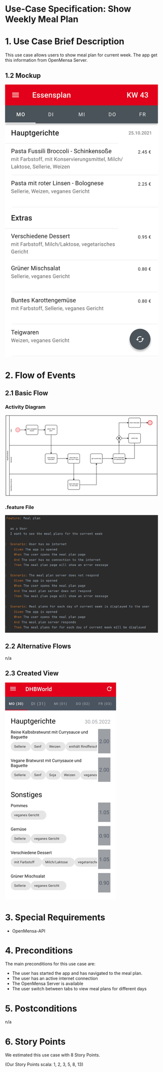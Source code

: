 # Use-Case Specification: Show Weekly Meal Plan

# 1. Use Case Brief Description

This use case allows users to show meal plan for current week. The app get this information from OpenMensa Server.

## 1.2 Mockup
![Mockup](https://github.com/inFumumVerti/DHBWorld-Docu/blob/main/Screenshots/screenshot_mealplan.svg)


# 2. Flow of Events

## 2.1 Basic Flow

### Activity Diagram
![Activity Diagram](https://github.com/inFumumVerti/DHBWorld-Docu/raw/main/Use%20Cases/ActivityDiagram/us_mealplan_week.svg)

### .feature File
![.feature file](https://github.com/inFumumVerti/DHBWorld-Docu/raw/main/Feature%20files/Featurefile%20showWeeklyMealPlan.png)

## 2.2 Alternative Flows
n/a

## 2.3 Created View
![Screenshot](https://github.com/inFumumVerti/DHBWorld-Docu/raw/main/Screenshots/screenshot_showWeeklyMealPlan.png)

# 3. Special Requirements
* OpenMensa-API


# 4. Preconditions
The main preconditions for this use case are:

 * The user has started the app and has navigated to the meal plan.
 * The user has an active internet connection
 * The OpenMensa Server is available
 * The user switch between tabs to view meal plans for different days
 


# 5. Postconditions
n/a

# 6. Story Points
We estimated this use case with 8 Story Points.

(Our Story Points scala: 1, 2, 3, 5, 8, 13)

